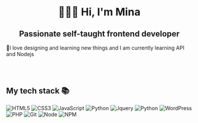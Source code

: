 <h1 align="center">👩🏻‍💻 Hi, I'm Mina </h1>
<h2 align="center"> Passionate self-taught frontend developer </h2>

<p>🍃I love designing and learning new things and I am currently learning API and Nodejs</p>

</br>
</br>
<h2> My tech stack 📚 </h2>

![HTML5](https://img.shields.io/badge/-HTML5-F05032?style=for-the-badge&logo=html5&logoColor=ffffff)
![CSS3](https://img.shields.io/badge/-CSS3-007ACC?style=for-the-badge&logo=css3)
![JavaScript](https://img.shields.io/badge/-JavaScript-%23F7DF1C?style=for-the-badge&logo=javascript&logoColor=000000&color=%23FFCE5A)
![Python](https://img.shields.io/badge/-Python-3776AB?&style=for-the-badge&logo=Python&logoColor=white)
![Jquery](https://img.shields.io/badge/-Jquery-0769AD?style=for-the-badge&logo=jquery&logoColor=white)
![Python](https://img.shields.io/badge/-Json-000000?&style=for-the-badge&logo=Json&logoColor=white)
![WordPress](https://img.shields.io/badge/-WordPress-21759B?style=for-the-badge&logo=wordpress&logoColor=white)
![PHP](https://img.shields.io/badge/-PHP-777BB4?style=for-the-badge&logo=php&logoColor=white)
![Git](https://img.shields.io/badge/-Git-F05032?style=for-the-badge&logo=git&logoColor=ffffff)
![Node](https://img.shields.io/badge/-Nodejs-43853d?style=for-the-badge&logo=Node.js&logoColor=white)
![NPM](https://img.shields.io/badge/-NPM-CB3837?style=for-the-badge&logo=npm&logoColor=CB3837)

<br/>
